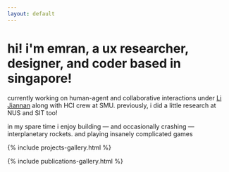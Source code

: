 ```yaml
---
layout: default
---
```


<h1 class="hello-text">hi! i'm emran, a ux researcher, designer, and coder based in singapore!</h1>

<p>currently working on human-agent and collaborative interactions under <a href="https://jchrisli.github.io/">Li Jiannan</a> along with HCI crew at SMU. previously, i did a little research at NUS and SIT too!</p>

<p>in my spare time i enjoy building — and occasionally crashing — interplanetary rockets. and playing insanely complicated games</p>

{% include projects-gallery.html %}

{% include publications-gallery.html %}